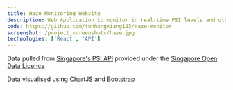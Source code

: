 ```yaml
---
title: Haze Monitoring Website
description: Web Application to monitor in real-time PSI levels and other air quality readings in Singapore
code: https://github.com/tohhongxiang123/Haze-monitor
screenshot: /project_screenshots/haze.jpg
technologies: ['React', 'API']
---
```


Data pulled from [Singapore's PSI API](https://data.gov.sg/dataset/psi) provided under the [Singapore Open Data Licence](https://data.gov.sg/open-data-licence)

Data visualised using [ChartJS](https://www.chartjs.org/) and [Bootstrap](https://getbootstrap.com/)
